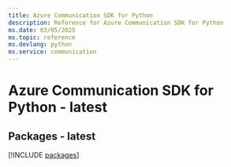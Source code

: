```yaml
---
title: Azure Communication SDK for Python
description: Reference for Azure Communication SDK for Python
ms.date: 03/05/2025
ms.topic: reference
ms.devlang: python
ms.service: communication
---
```

# Azure Communication SDK for Python - latest
## Packages - latest
[!INCLUDE [packages](communication-index.md)]